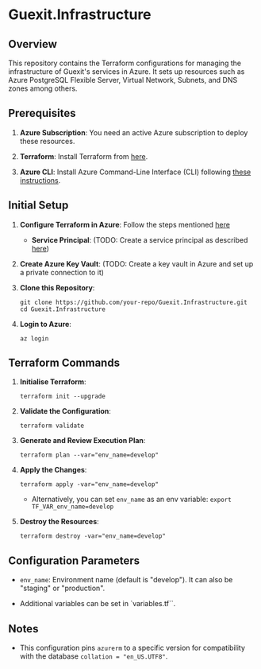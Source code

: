 # Guexit.Infrastructure

## Overview

This repository contains the Terraform configurations for managing the infrastructure of Guexit's services in Azure. It sets up resources such as Azure PostgreSQL Flexible Server, Virtual Network, Subnets, and DNS zones among others.

## Prerequisites

1. **Azure Subscription**: You need an active Azure subscription to deploy these resources.

2. **Terraform**: Install Terraform from [here](https://developer.hashicorp.com/terraform/downloads).

3. **Azure CLI**: Install Azure Command-Line Interface (CLI) following [these instructions](https://learn.microsoft.com/en-us/cli/azure/install-azure-cli).

## Initial Setup

1. **Configure Terraform in Azure**: Follow the steps mentioned [here](https://learn.microsoft.com/en-us/azure/developer/terraform/get-started-cloud-shell-bash?tabs=bash)
    * **Service Principal**: (TODO: Create a service principal as described [here](https://learn.microsoft.com/en-us/azure/developer/terraform/get-started-cloud-shell-bash?tabs=bash#create-a-service-principal))

2. **Create Azure Key Vault**: (TODO: Create a key vault in Azure and set up a private connection to it)

3. **Clone this Repository**:

    ```shell
    git clone https://github.com/your-repo/Guexit.Infrastructure.git
    cd Guexit.Infrastructure
    ```

4. **Login to Azure**:

    ```shell
    az login
    ```

## Terraform Commands

1. **Initialise Terraform**:

    ```shell
    terraform init --upgrade
    ```

2. **Validate the Configuration**:

    ```shell
    terraform validate
    ```

3. **Generate and Review Execution Plan**:

    ```shell
    terraform plan --var="env_name=develop"
    ```

4. **Apply the Changes**:

    ```shell
    terraform apply -var="env_name=develop"
    ```

    * Alternatively, you can set `env_name` as an env variable: `export TF_VAR_env_name=develop`

5. **Destroy the Resources**:

    ```shell
    terraform destroy -var="env_name=develop"
    ```

## Configuration Parameters

* `env_name`: Environment name (default is "develop"). It can also be "staging" or "production".

* Additional variables can be set in `variables.tf``.

## Notes

* This configuration pins `azurerm` to a specific version for compatibility with the database `collation = "en_US.UTF8"`.
